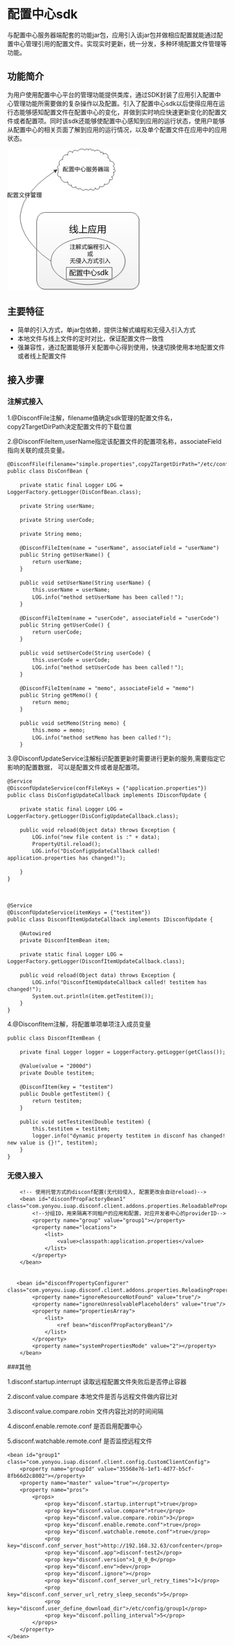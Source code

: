 # 配置中心sdk

与配置中心服务器端配套的功能jar包，应用引入该jar包并做相应配置就能通过配置中心管理引用的配置文件。实现实时更新，统一分发，多种环境配置文件管理等功能。

## 功能简介
为用户使用配置中心平台的管理功能提供类库，通过SDK封装了应用引入配置中心管理功能所需要做的复杂操作以及配置。引入了配置中心sdk以后使得应用在运行态能够感知配置文件在配置中心的变化，并做到实时响应快速更新变化的配置文件或者配置项。同时该sdk还能够使配置中心感知到应用的运行状态，使用户能够从配置中心的相关页面了解到应用的运行情况，以及单个配置文件在应用中的应用状态。

![](image/confsdk1.png)

## 主要特征

- 简单的引入方式，单jar包依赖，提供注解式编程和无侵入引入方式
- 本地文件与线上文件的定时对比，保证配置文件一致性
- 强兼容性，通过配置能够开关配置中心得到使用，快速切换使用本地配置文件或者线上配置文件

## 接入步骤

### 注解式接入

1.@DisconfFile注解，filename值确定sdk管理的配置文件名，copy2TargetDirPath决定配置文件的下载位置

2.@DisconfFileItem,userName指定该配置文件的配置项名称，associateField指向关联的成员变量。


	
	@DisconfFile(filename="simple.properties",copy2TargetDirPath="/etc/config/group1")
	public class DisConfBean {
		
		private static final Logger LOG = LoggerFactory.getLogger(DisConfBean.class);
	
		private String userName;
		
		private String userCode;
		
		private String memo;
	
		@DisconfFileItem(name = "userName", associateField = "userName")
		public String getUserName() {
			return userName;
		}
	
		public void setUserName(String userName) {
			this.userName = userName;
			LOG.info("method setUserName has been called！");
		}
	
		@DisconfFileItem(name = "userCode", associateField = "userCode")
		public String getUserCode() {
			return userCode;
		}
	
		public void setUserCode(String userCode) {
			this.userCode = userCode;
			LOG.info("method setUserCode has been called！");
		}
	
		@DisconfFileItem(name = "memo", associateField = "memo")
		public String getMemo() {
			return memo;
		}
	
		public void setMemo(String memo) {
			this.memo = memo;
			LOG.info("method setMemo has been called！");
		}

3.@DisconfUpdateService注解标识配置更新时需要进行更新的服务,需要指定它影响的配置数据，
可以是配置文件或者是配置项。

	@Service
	@DisconfUpdateService(confFileKeys = {"application.properties"})
	public class DisConfigUpdateCallback implements IDisconfUpdate {
		
		private static final Logger LOG = LoggerFactory.getLogger(DisConfigUpdateCallback.class);
	
	    public void reload(Object data) throws Exception {
			LOG.info("new file content is :" + data);
	    	PropertyUtil.reload();
	    	LOG.info("DisConfigUpdateCallback called! application.properties has changed!");
	    	
	    }
	}
<br>

	@Service
	@DisconfUpdateService(itemKeys = {"testitem"})
	public class DisconfItemUpdateCallback implements IDisconfUpdate {
		
		@Autowired
		private DisconfItemBean item;
		
		private static final Logger LOG = LoggerFactory.getLogger(DisconfItemUpdateCallback.class);
	
	    public void reload(Object data) throws Exception {
	    	LOG.info("DisconfItemUpdateCallback called! testitem has changed!");
	    	System.out.println(item.getTestitem());
	    }
	}

4.@DisconfItem注解，将配置单项单项注入成员变量
	
	public class DisconfItemBean {
		
		private final Logger logger = LoggerFactory.getLogger(getClass());
		
		@Value(value = "2000d")
		private Double testitem;
		
	    @DisconfItem(key = "testitem")
		public Double getTestitem() {
			return testitem;
		}
	
		public void setTestitem(Double testitem) {
			this.testitem = testitem;
			logger.info("dynamic property testitem in disconf has changed! new value is {}!", testitem);
		}
	}

### 无侵入接入

	
	    <!-- 使用托管方式的disconf配置(无代码侵入, 配置更改会自动reload)-->
	    <bean id="disconfPropFactoryBean1" class="com.yonyou.iuap.disconf.client.addons.properties.ReloadablePropertiesFactoryBean">
	        <!--分组ID，用来隔离不同租户的应用和配置，对应开发者中心的providerID-->
	        <property name="group" value="group1"></property>
	        <property name="locations">
	            <list>
	                <value>classpath:application.properties</value>
	            </list>
	        </property>
	    </bean>
	   
	
	   <bean id="disconfPropertyConfigurer" class="com.yonyou.iuap.disconf.client.addons.properties.ReloadingPropertyPlaceholderConfigurer">
	        <property name="ignoreResourceNotFound" value="true"/>
	        <property name="ignoreUnresolvablePlaceholders" value="true"/>
	        <property name="propertiesArray">
	            <list>
	                <ref bean="disconfPropFactoryBean1"/>
	            </list>
	        </property>
	        <property name="systemPropertiesMode" value="2"></property>
	    </bean>
		
	
###其他

1.disconf.startup.interrupt	读取远程配置文件失败后是否停止容器

2.disconf.value.compare 本地文件是否与远程文件做内容比对

3.disconf.value.compare.robin 文件内容比对的时间间隔

4.disconf.enable.remote.conf 是否启用配置中心

5.disconf.watchable.remote.conf 是否监控远程文件

    <bean id="group1" class="com.yonyou.iuap.disconf.client.config.CustomClientConfig">
		<property name="groupId" value="35568e76-1ef1-4d77-b5cf-8fb66d2c8002"></property>
		<property name="master" value="true"></property>
        <property name="pros">
            <props>
            	<prop key="disconf.startup.interrupt">true</prop>
            	<prop key="disconf.value.compare">true</prop>
            	<prop key="disconf.value.compare.robin">3</prop>
                <prop key="disconf.enable.remote.conf">true</prop>
                <prop key="disconf.watchable.remote.conf">true</prop>
                <prop key="disconf.conf_server_host">http://192.168.32.63/confcenter</prop>
                <prop key="disconf.app">disconf-test2</prop>
                <prop key="disconf.version">1_0_0_0</prop>
                <prop key="disconf.env">dev</prop>
                <prop key="disconf.ignore"></prop>
                <prop key="disconf.conf_server_url_retry_times">1</prop>
                <prop key="disconf.conf_server_url_retry_sleep_seconds">5</prop>
                <prop key="disconf.user_define_download_dir">/etc/config/group1</prop>
                <prop key="disconf.polling_interval">5</prop>
            </props>
        </property>
    </bean>
